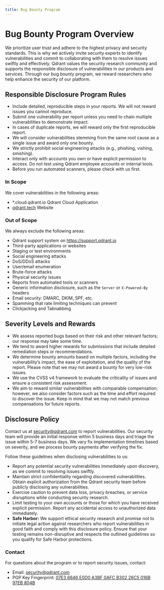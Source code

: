 ```yaml
---
title: Bug Bounty Program
---
```


# Bug Bounty Program Overview
We prioritize user trust and adhere to the highest privacy and security standards. This is why we actively invite security experts to identify vulnerabilities and commit to collaborating with them to resolve issues swiftly and effectively.
Qdrant values the security research community and supports the responsible disclosure of vulnerabilities in our products and services. Through our bug bounty program, we reward researchers who help enhance the security of our platform.

## Responsible Disclosure Program Rules
- Include detailed, reproducible steps in your reports. We will not reward issues you cannot reproduce.
- Submit one vulnerability per report unless you need to chain multiple vulnerabilities to demonstrate impact.
- In cases of duplicate reports, we will reward only the first reproducible report.
- We will consider vulnerabilities stemming from the same root cause as a single issue and award only one bounty.
- We strictly prohibit social engineering attacks (e.g., phishing, vishing, smishing).
- Interact only with accounts you own or have explicit permission to access. Do not test using Qdrant employee accounts or internal tools.
- Before you run automated scanners, please check with us first.

### In Scope
We cover vulnerabilities in the following areas:
- *.cloud.qdrant.io Qdrant Cloud Application
- [qdrant.tech](http://qdrant.tech/) Website

### Out of Scope
We always exclude the following areas:
- Qdrant support system on https://support.qdrant.io
- Third-party applications or websites
- Staging or test environments
- Social engineering attacks
- DoS/DDoS attacks
- User/email enumeration
- Brute-force attacks
- Physical security issues
- Reports from automated tools or scanners
- Generic information disclosure, such as the `Server` or `X-Powered-By` headers
- Email security: DMARC, DKIM, SPF, etc.
- Spamming that rate limiting techniques can prevent
- Clickjacking and Tabnabbing

## Severity Levels and Rewards
- We assess reported bugs based on their risk and other relevant factors; our response may take some time.
- We tend to award higher rewards for submissions that include detailed remediation steps or recommendations.
- We determine bounty amounts based on multiple factors, including the vulnerability’s impact, the ease of exploitation, and the quality of the report. Please note that we may not award a bounty for very low-risk issues.
- We use the CVSS v4 framework to evaluate the criticality of issues and ensure a consistent risk assessment.
- We aim to reward similar vulnerabilities with comparable compensation; however, we also consider factors such as the time and effort required to discover the issue. Keep in mind that we may not match previous compensations for future reports.

## Disclosure Policy
Contact us at [security@qdrant.com](mailto:security@qdrant.com) to report vulnerabilities. Our security team will provide an initial response within 5 business days and triage the issue within 5-7 business days. We vary fix implementation timelines based on severity, and we process bounty payments after verifying the fix.

Follow these guidelines when disclosing vulnerabilities to us:
- Report any potential security vulnerabilities immediately upon discovery, as we commit to resolving issues swiftly.
- Maintain strict confidentiality regarding discovered vulnerabilities. Obtain explicit authorization from the Qdrant security team before publicly disclosing any vulnerabilities.
- Exercise caution to prevent data loss, privacy breaches, or service disruptions while conducting security research.
- Limit testing to your own accounts or those for which you have received explicit permission. Report any accidental access to unauthorized data immediately.
- **Safe Harbor:** We support ethical security research and promise not to initiate legal action against researchers who report vulnerabilities in good faith and comply with this disclosure policy. Ensure that your testing remains non-disruptive and respects the outlined guidelines so you qualify for Safe Harbor protections.

### Contact
For questions about the program or to report security issues, contact:
- Email: [security@qdrant.com](mailto:security@qdrant.com)
- PGP Key Fingerprint: [07E3 6646 E0D0 A3BF 0AFC B302 26C5 016B 97EB 804B](/misc/qdrant-security-public-key.asc)
